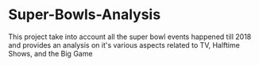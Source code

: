 # Super-Bowls-Analysis
This project take into account all the super bowl events happened till 2018 and provides an analysis on it's various aspects related to TV, Halftime Shows, and the Big Game
